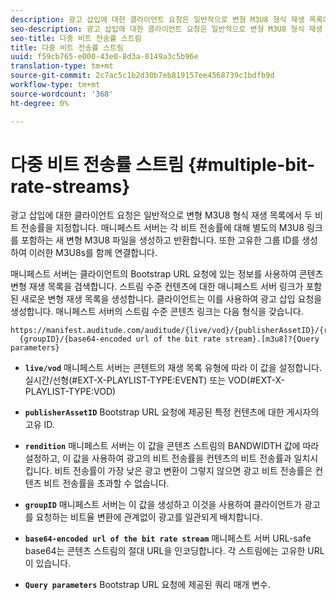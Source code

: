 ```yaml
---
description: 광고 삽입에 대한 클라이언트 요청은 일반적으로 변형 M3U8 형식 재생 목록에서 두 비트 전송률을 지정합니다. 매니페스트 서버는 각 비트 전송률에 대해 별도의 M3U8 링크를 포함하는 새 변형 M3U8 파일을 생성하고 반환합니다. 또한 고유한 그룹 ID를 생성하여 이러한 M3U8s를 함께 연결합니다.
seo-description: 광고 삽입에 대한 클라이언트 요청은 일반적으로 변형 M3U8 형식 재생 목록에서 두 비트 전송률을 지정합니다. 매니페스트 서버는 각 비트 전송률에 대해 별도의 M3U8 링크를 포함하는 새 변형 M3U8 파일을 생성하고 반환합니다. 또한 고유한 그룹 ID를 생성하여 이러한 M3U8s를 함께 연결합니다.
seo-title: 다중 비트 전송률 스트림
title: 다중 비트 전송률 스트림
uuid: f59cb765-e000-43e0-8d3a-8149a3c5b96e
translation-type: tm+mt
source-git-commit: 2c7ac5c1b2d30b7eb819157ee4568739c1bdfb9d
workflow-type: tm+mt
source-wordcount: '368'
ht-degree: 0%

---
```



# 다중 비트 전송률 스트림 {#multiple-bit-rate-streams}

광고 삽입에 대한 클라이언트 요청은 일반적으로 변형 M3U8 형식 재생 목록에서 두 비트 전송률을 지정합니다. 매니페스트 서버는 각 비트 전송률에 대해 별도의 M3U8 링크를 포함하는 새 변형 M3U8 파일을 생성하고 반환합니다. 또한 고유한 그룹 ID를 생성하여 이러한 M3U8s를 함께 연결합니다.

매니페스트 서버는 클라이언트의 Bootstrap URL 요청에 있는 정보를 사용하여 콘텐츠 변형 재생 목록을 검색합니다. 스트림 수준 컨텐츠에 대한 매니페스트 서버 링크가 포함된 새로운 변형 재생 목록을 생성합니다. 클라이언트는 이를 사용하여 광고 삽입 요청을 생성합니다. 매니페스트 서버의 스트림 수준 콘텐츠 링크는 다음 형식을 갖습니다.

```
https://manifest.auditude.com/auditude/{live/vod}/{publisherAssetID}/{rendition}/
  {groupID}/{base64-encoded url of the bit rate stream}.[m3u8]?{Query parameters}
```

* **`live/vod`** 매니페스트 서버는 콘텐트의 재생 목록 유형에 따라 이 값을 설정합니다.실시간/선형(#EXT-X-PLAYLIST-TYPE:EVENT) 또는 VOD(#EXT-X-PLAYLIST-TYPE:VOD)

* **`publisherAssetID`** Bootstrap URL 요청에 제공된 특정 컨텐츠에 대한 게시자의 고유 ID.

* **`rendition`** 매니페스트 서버는 이 값을 콘텐츠 스트림의 BANDWIDTH 값에 따라 설정하고, 이 값을 사용하여 광고의 비트 전송률을 컨텐츠의 비트 전송률과 일치시킵니다. 비트 전송률이 가장 낮은 광고 변환이 그렇지 않으면 광고 비트 전송률은 컨텐츠 비트 전송률을 초과할 수 없습니다.

* **`groupID`** 매니페스트 서버는 이 값을 생성하고 이것을 사용하여 클라이언트가 광고를 요청하는 비트율 변환에 관계없이 광고를 일관되게 배치합니다.

* **`base64-encoded url of the bit rate stream`** 매니페스트 서버 URL-safe base64는 콘텐츠 스트림의 절대 URL을 인코딩합니다. 각 스트림에는 고유한 URL이 있습니다.

* **`Query parameters`** Bootstrap URL 요청에 제공된 쿼리 매개 변수.

